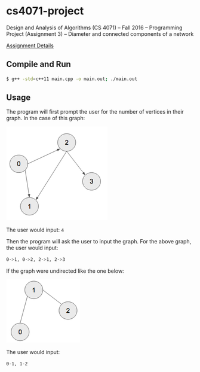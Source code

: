 # cs4071-project
Design and Analysis of Algorithms (CS 4071) – Fall 2016 – Programming Project (Assignment 3) – Diameter and connected components of a network

[Assignment Details](./assignment.pdf)

## Compile and Run
```bash
$ g++ -std=c++11 main.cpp -o main.out; ./main.out
```

## Usage
The program will first prompt the user for the number of vertices in their graph. In the case of this graph:

![graph 1](/images/graph-1.png)

The user would input: `4`

Then the program will ask the user to input the graph. For the above graph, the user would input:

```bash
0->1, 0->2, 2->1, 2->3
```

If the graph were undirected like the one below:

![graph 2](/images/graph-2.png)

The user would input:

```bash
0-1, 1-2
```
